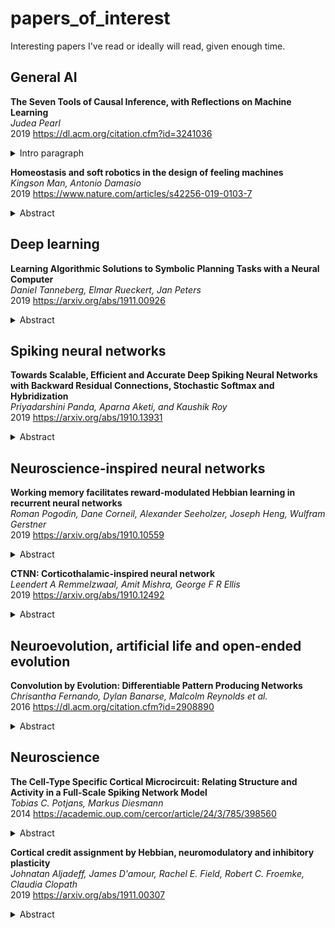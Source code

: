 # papers_of_interest
Interesting papers I've read or ideally will read, given enough time.

## General AI

__The Seven Tools of Causal Inference, with Reflections on Machine Learning__<br/>
_Judea Pearl_<br/>
2019 https://dl.acm.org/citation.cfm?id=3241036
<details>
<summary>Intro paragraph</summary>
The dramatic success in machine learning has led to an explosion of artificial intelligence (AI) applications and increasing expectations for autonomous systems that exhibit human-level intelligence. These expectations have, however, met with fundamental obstacles that cut across many application areas. One such obstacle is adaptability, or robustness. Machine learning researchers have noted current systems lack the ability to recognize or react to new circumstances they have not been specifically programmed or trained for.
</details>


__Homeostasis and soft robotics in the design of feeling machines__<br/>
_Kingson Man, Antonio Damasio_<br/>
2019 https://www.nature.com/articles/s42256-019-0103-7
<details>
<summary>Abstract</summary>
Attempts to create machines that behave intelligently often conceptualize intelligence as the ability to achieve goals, leaving unanswered a crucial question: whose goals? In a dynamic and unpredictable world, an intelligent agent should hold its own meta-goal of self-preservation, like living organisms whose survival relies on homeostasis: the regulation of body states aimed at maintaining conditions compatible with life. In organisms capable of mental states, feelings are a mental expression of the state of life in the body and play a critical role in regulating behaviour. Our goal here is to inquire about conditions that would potentially allow machines to care about what they do or think. Under certain conditions, machines capable of implementing a process resembling homeostasis might also acquire a source of motivation and a new means to evaluate behaviour, akin to that of feelings in living organisms. Drawing on recent developments in soft robotics and multisensory abstraction, we propose a new class of machines inspired by the principles of homeostasis. The resulting machines would (1) exhibit equivalents to feeling; (2) improve their functionality across a range of environments; and (3) constitute a platform for investigating consciousness, intelligence and the feeling process itself.
</details>


## Deep learning

__Learning Algorithmic Solutions to Symbolic Planning Tasks with a Neural Computer__<br/>
_Daniel Tanneberg, Elmar Rueckert, Jan Peters_<br/>
2019 https://arxiv.org/abs/1911.00926
<details>
<summary>Abstract</summary>
A key feature of intelligent behavior is the ability to learn abstract
strategies that transfer to unfamiliar problems. Therefore, we present a novel
architecture, based on memory-augmented networks, that is inspired by the von
Neumann and Harvard architectures of modern computers. This architecture
enables the learning of abstract algorithmic solutions via Evolution Strategies
in a reinforcement learning setting. Applied to Sokoban, sliding block puzzle
and robotic manipulation tasks, we show that the architecture can learn
algorithmic solutions with strong generalization and abstraction: scaling to
arbitrary task configurations and complexities, and being independent of both
the data representation and the task domain.
</details>


## Spiking neural networks

__Towards Scalable, Efficient and Accurate Deep Spiking Neural Networks with Backward Residual Connections, Stochastic Softmax and Hybridization__<br/>
_Priyadarshini Panda, Aparna Aketi, and Kaushik Roy_<br/>
2019 https://arxiv.org/abs/1910.13931
<details>
<summary>Abstract</summary>
Spiking Neural Networks (SNNs) may offer an energy-efficient alternative for
implementing deep learning applications. In recent years, there have been
several proposals focused on supervised (conversion, spike-based gradient
descent) and unsupervised (spike timing dependent plasticity) training methods
to improve the accuracy of SNNs on large-scale tasks. However, each of these
methods suffer from scalability, latency and accuracy limitations. In this
paper, we propose novel algorithmic techniques of modifying the SNN
configuration with backward residual connections, stochastic softmax and hybrid
artificial-and-spiking neuronal activations to improve the learning ability of
the training methodologies to yield competitive accuracy, while, yielding large
efficiency gains over their artificial counterparts. Note, artificial
counterparts refer to conventional deep learning/artificial neural networks.
Our techniques apply to VGG/Residual architectures, and are compatible with all
forms of training methodologies. Our analysis reveals that the proposed
solutions yield near state-of-the-art accuracy with significant
energy-efficiency and reduced parameter overhead translating to hardware
improvements on complex visual recognition tasks, such as, CIFAR10, Imagenet
datatsets.
</details>


## Neuroscience-inspired neural networks

__Working memory facilitates reward-modulated Hebbian learning in recurrent neural networks__<br/>
_Roman Pogodin, Dane Corneil, Alexander Seeholzer, Joseph Heng, Wulfram Gerstner_<br/>
2019 https://arxiv.org/abs/1910.10559
<details>
<summary>Abstract</summary>
Reservoir computing is a powerful tool to explain how the brain learns
temporal sequences, such as movements, but existing learning schemes are either
biologically implausible or too inefficient to explain animal performance. We
show that a network can learn complicated sequences with a reward-modulated
Hebbian learning rule if the network of reservoir neurons is combined with a
second network that serves as a dynamic working memory and provides a
spatio-temporal backbone signal to the reservoir. In combination with the
working memory, reward-modulated Hebbian learning of the readout neurons
performs as well as FORCE learning, but with the advantage of a biologically
plausible interpretation of both the learning rule and the learning paradigm.
</details>

__CTNN: Corticothalamic-inspired neural network__<br/>
_Leendert A Remmelzwaal, Amit Mishra, George F R Ellis_<br/>
2019 https://arxiv.org/abs/1910.12492
<details>
<summary>Abstract</summary>
Sensory predictions by the brain in all modalities take place as a result of
bottom-up and top-down connections both in the neocortex and between the
neocortex and the thalamus. The bottom-up connections in the cortex are
responsible for learning, pattern recognition, and object classification, and
have been widely modelled using artificial neural networks (ANNs). Current
neural network models (such as predictive coding models) have poor processing
efficiency, and are limited to one input type, neither of which is
bio-realistic. Here, we present a neural network architecture modelled on the
corticothalamic connections and the behaviour of the thalamus: a
corticothalamic neural network (CTNN). The CTNN presented in this paper
consists of an auto-encoder connected to a difference engine, which is inspired
by the behaviour of the thalamus. We demonstrate that the CTNN is input
agnostic, multi-modal, robust during partial occlusion of one or more sensory
inputs, and has significantly higher processing efficiency than other
predictive coding models, proportional to the number of sequentially similar
inputs in a sequence. This research helps us understand how the human brain is
able to provide contextual awareness to an object in the field of perception,
handle robustness in a case of partial sensory occlusion, and achieve a high
degree of autonomous behaviour while completing complex tasks such as driving a
car.
</details>

## Neuroevolution, artificial life and open-ended evolution

__Convolution by Evolution: Differentiable Pattern Producing Networks__<br/>
_Chrisantha Fernando, Dylan Banarse, Malcolm Reynolds et al._<br/>
2016 https://dl.acm.org/citation.cfm?id=2908890
<details>
<summary>Abstract</summary>
In this work we introduce a differentiable version of the Compositional Pattern Producing Network, called the DPPN. Unlike a standard CPPN, the topology of a DPPN is evolved but the weights are learned. A Lamarckian algorithm, that combines evolution and learning, produces DPPNs to reconstruct an image. Our main result is that DPPNs can be evolved/trained to compress the weights of a denoising autoencoder from 157684 to roughly 200 parameters, while achieving a reconstruction accuracy comparable to a fully connected network with more than two orders of magnitude more parameters. The regularization ability of the DPPN allows it to rediscover (approximate) convolutional network architectures embedded within a fully connected architecture. Such convolutional architectures are the current state of the art for many computer vision applications, so it is satisfying that DPPNs are capable of discovering this structure rather than having to build it in by design. DPPNs exhibit better generalization when tested on the Omniglot dataset after being trained on MNIST, than directly encoded fully connected autoencoders. DPPNs are therefore a new framework for integrating learning and evolution.
</details>


## Neuroscience

__The Cell-Type Specific Cortical Microcircuit: Relating Structure and Activity in a Full-Scale Spiking Network Model__<br/>
_Tobias C. Potjans, Markus Diesmann_<br/>
2014 https://academic.oup.com/cercor/article/24/3/785/398560
<details>
<summary>Abstract</summary>
In the past decade, the cell-type specific connectivity and activity of local cortical networks have been characterized experimentally to some detail. In parallel, modeling has been established as a tool to relate network structure to activity dynamics. While available comprehensive connectivity maps ( Thomson, West, et al. 2002; Binzegger et al. 2004) have been used in various computational studies, prominent features of the simulated activity such as the spontaneous firing rates do not match the experimental findings. Here, we analyze the properties of these maps to compile an integrated connectivity map, which additionally incorporates insights on the specific selection of target types. Based on this integrated map, we build a full-scale spiking network model of the local cortical microcircuit. The simulated spontaneous activity is asynchronous irregular and cell-type specific firing rates are in agreement with in vivo recordings in awake animals, including the low rate of layer 2/3 excitatory cells. The interplay of excitation and inhibition captures the flow of activity through cortical layers after transient thalamic stimulation. In conclusion, the integration of a large body of the available connectivity data enables us to expose the dynamical consequences of the cortical microcircuitry.
</details>

__Cortical credit assignment by Hebbian, neuromodulatory and inhibitory
  plasticity__<br/>
_Johnatan Aljadeff, James D'amour, Rachel E. Field, Robert C. Froemke, Claudia Clopath_<br/>
2019 https://arxiv.org/abs/1911.00307
<details>
<summary>Abstract</summary>
The cortex learns to make associations between stimuli and spiking activity
which supports behaviour. It does this by adjusting synaptic weights. The
complexity of these transformations implies that synapses have to change
without access to the full error information, a problem typically referred to
as "credit-assignment". However, it remains unknown how the cortex solves this
problem. We propose that a combination of plasticity rules, 1) Hebbian, 2)
acetylcholine-dependent and 3) noradrenaline-dependent excitatory plasticity,
together with 4) inhibitory plasticity restoring E/I balance, effectively
solves the credit assignment problem. We derive conditions under-which a neuron
model can learn a number of associations approaching its theoretical capacity.
We confirm our predictions regarding acetylcholine-dependent and inhibitory
plasticity by reanalysing experimental data. Our work suggests that detailed
cortical E/I balance reduces the dimensionality of the problem of associating
inputs with outputs, thereby allowing imperfect "supervision" by
neuromodulatory systems to guide learning effectively.
</details>

